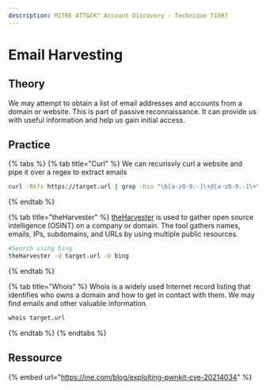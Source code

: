 ```yaml
---
description: MITRE ATT&CK™ Account Discovery - Technique T1087
---
```


# Email Harvesting

## Theory

We may attempt to obtain a list of email addresses and accounts from a domain or website. This is part of passive reconnaissance. It can provide us with useful information and help us gain initial access.

## Practice

{% tabs %}
{% tab title="Curl" %}
We can recurisvly curl a website and pipe it over a regex to extract emails
```bash
curl -Rkfs https://target.url | grep -hio "\b[a-z0-9.-]\+@[a-z0-9.-]\+\.[a-z]\{2,4\}\+\b"
```
{% endtab %}

{% tab title="theHarvester" %}
[theHarvester](https://github.com/laramies/theHarvester) is used to gather open source intelligence (OSINT) on a company or domain. The tool gathers names, emails, IPs, subdomains, and URLs by using multiple public resources.
```bash
#Search using bing
theHarvester -d target.url -b bing
```
{% endtab %}

{% tab title="Whois" %}
Whois is a widely used Internet record listing that identifies who owns a domain and how to get in contact with them. We may find emails and other valuable information.
```bash
whois target.url
```
{% endtab %}
{% endtabs %}

## Ressource

{% embed url="https://ine.com/blog/exploiting-pwnkit-cve-20214034" %}

